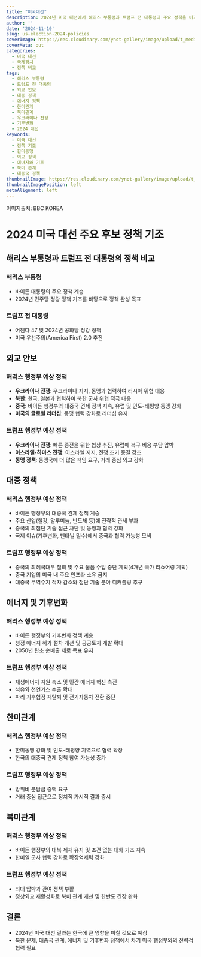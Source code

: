 ```yaml
---
title: "미국대선"
description: 2024년 미국 대선에서 해리스 부통령과 트럼프 전 대통령의 주요 정책을 비교 분석하며, 한국과의 관계 및 국제 정세에 미치는 영향을 다룹니다.
author: ''
date: '2024-11-10'
slug: us-election-2024-policies
coverImage: https://res.cloudinary.com/ynot-gallery/image/upload/t_media_lib_thumb/v1739263770/blog/20250211_zalorr.png
coverMeta: out
categories: 
  - 미국 대선
  - 국제정치
  - 정책 비교
tags:
  - 해리스 부통령
  - 트럼프 전 대통령
  - 외교 안보
  - 대중 정책
  - 에너지 정책
  - 한미관계
  - 북미관계
  - 우크라이나 전쟁
  - 기후변화
  - 2024 대선
keywords: 
  - 미국 대선
  - 정책 기조
  - 한미동맹
  - 외교 정책
  - 에너지와 기후
  - 북미 관계
  - 대중국 정책
thumbnailImage: https://res.cloudinary.com/ynot-gallery/image/upload/t_media_lib_thumb/v1739263770/blog/20250211_zalorr.png
thumbnailImagePosition: left
metaAlignment: left
---
```



<!--more-->
이미지출처: BBC KOREA

# 2024 미국 대선 주요 후보 정책 기조

## 해리스 부통령과 트럼프 전 대통령의 정책 비교
### 해리스 부통령
- 바이든 대통령의 주요 정책 계승
- 2024년 민주당 정강 정책 기조를 바탕으로 정책 완성 목표

### 트럼프 전 대통령
- 어젠다 47 및 2024년 공화당 정강 정책
- 미국 우선주의(America First) 2.0 추진

## 외교 안보
### 해리스 행정부 예상 정책
- **우크라이나 전쟁**: 우크라이나 지지, 동맹과 협력하여 러시아 위협 대응
- **북한**: 한국, 일본과 협력하여 북한 군사 위협 적극 대응
- **중국**: 바이든 행정부의 대중국 견제 정책 지속, 유럽 및 인도-태평양 동맹 강화
- **미국의 글로벌 리더십**: 동맹 협력 강화로 리더십 유지

### 트럼프 행정부 예상 정책
- **우크라이나 전쟁**: 빠른 종전을 위한 협상 추진, 유럽에 복구 비용 부담 압박
- **이스라엘-하마스 전쟁**: 이스라엘 지지, 전쟁 조기 종결 강조
- **동맹 정책**: 동맹국에 더 많은 책임 요구, 거래 중심 외교 강화

## 대중 정책
### 해리스 행정부 예상 정책
- 바이든 행정부의 대중국 견제 정책 계승
- 주요 산업(철강, 알루미늄, 반도체 등)에 전략적 관세 부과
- 중국의 최첨단 기술 접근 차단 및 동맹과 협력 강화
- 국제 이슈(기후변화, 펜타닐 밀수)에서 중국과 협력 가능성 모색

### 트럼프 행정부 예상 정책
- 중국의 최혜국대우 철회 및 주요 물품 수입 중단 계획(4개년 국가 리쇼어링 계획)
- 중국 기업의 미국 내 주요 인프라 소유 금지
- 대중국 무역수지 적자 감소와 첨단 기술 분야 디커플링 추구

## 에너지 및 기후변화
### 해리스 행정부 예상 정책
- 바이든 행정부의 기후변화 정책 계승
- 청정 에너지 허가 절차 개선 및 공공토지 개발 확대
- 2050년 탄소 순배출 제로 목표 유지

### 트럼프 행정부 예상 정책
- 재생에너지 지원 축소 및 민간 에너지 혁신 촉진
- 석유와 천연가스 수출 확대
- 파리 기후협정 재탈퇴 및 전기자동차 전환 중단

## 한미관계
### 해리스 행정부 예상 정책
- 한미동맹 강화 및 인도-태평양 지역으로 협력 확장
- 한국의 대중국 견제 정책 참여 가능성 증가

### 트럼프 행정부 예상 정책
- 방위비 분담금 증액 요구
- 거래 중심 접근으로 정치적 가시적 결과 중시

## 북미관계
### 해리스 행정부 예상 정책
- 바이든 행정부의 대북 제재 유지 및 조건 없는 대화 기조 지속
- 한미일 군사 협력 강화로 확장억제력 강화

### 트럼프 행정부 예상 정책
- 최대 압박과 관여 정책 부활
- 정상외교 재활성화로 북미 관계 개선 및 한반도 긴장 완화

## 결론
- 2024년 미국 대선 결과는 한국에 큰 영향을 미칠 것으로 예상
- 북한 문제, 대중국 관계, 에너지 및 기후변화 정책에서 차기 미국 행정부와의 전략적 협력 필요

